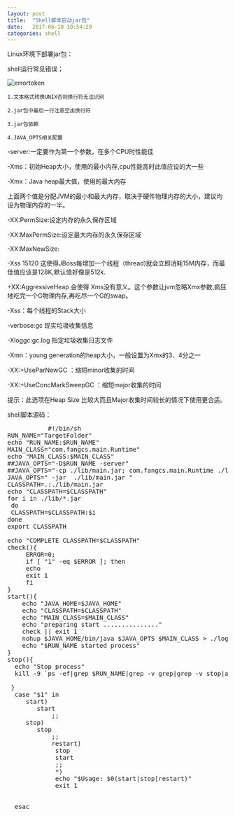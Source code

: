 ```yaml
---  
layout: post  
title:  "Shell脚本启动jar包"  
date:   2017-06-10 10:54:29  
categories: shell  
---  
```

Linux环境下部署jar包：

shell运行常见错误；

![errortoken](https://cloud.githubusercontent.com/assets/22045217/26352448/6a43082e-3fee-11e7-81eb-bfafc618ece1.PNG)

`1.文本格式转换UNIX否则换行符无法识别`

`2.jar包中最后一行注意空出换行符`

`3.jar包依赖`

`4.JAVA_OPTS相关配置`

-server:一定要作为第一个参数，在多个CPU时性能佳

-Xms：初始Heap大小，使用的最小内存,cpu性能高时此值应设的大一些

-Xmx：Java heap最大值，使用的最大内存

上面两个值是分配JVM的最小和最大内存，取决于硬件物理内存的大小，建议均设为物理内存的一半。

-XX:PermSize:设定内存的永久保存区域

-XX:MaxPermSize:设定最大内存的永久保存区域

-XX:MaxNewSize:

-Xss 15120 这使得JBoss每增加一个线程（thread)就会立即消耗15M内存，而最佳值应该是128K,默认值好像是512k.

+XX:AggressiveHeap 会使得 Xms没有意义。这个参数让jvm忽略Xmx参数,疯狂地吃完一个G物理内存,再吃尽一个G的swap。

-Xss：每个线程的Stack大小

-verbose:gc 现实垃圾收集信息

-Xloggc:gc.log 指定垃圾收集日志文件

-Xmn：young generation的heap大小，一般设置为Xmx的3、4分之一

-XX:+UseParNewGC ：缩短minor收集的时间

-XX:+UseConcMarkSweepGC ：缩短major收集的时间

提示：此选项在Heap Size 比较大而且Major收集时间较长的情况下使用更合适。


shell脚本源码：
<pre class="brush:bash shell;">
		   #!/bin/sh
RUN_NAME="TargetFolder"
echo "RUN_NAME:$RUN_NAME"
MAIN_CLASS="com.fangcs.main.Runtime"
echo "MAIN_CLASS:$MAIN_CLASS"
##JAVA_OPTS="-D$RUN_NAME -server"
##JAVA_OPTS="-cp ./lib/main.jar; com.fangcs.main.Runtime ./lib/function.jar; com.fangcs.function.RunFunction"
JAVA_OPTS=" -jar  ./lib/main.jar "
CLASSPATH=.:./lib/main.jar
echo "CLASSPATH=$CLASSPATH" 
for i in ./lib/*.jar
 do
 CLASSPATH=$CLASSPATH:$i
done
export CLASSPATH

echo "COMPLETE CLASSPATH=$CLASSPATH"
check(){
     ERROR=0;
     if [ "1" -eq $ERROR ]; then
	 echo
	 exit 1
	 fi
}
start(){
    echo "JAVA_HOME=$JAVA_HOME"
	echo "CLASSPATH=$CLASSPATH"
	echo "MAIN_CLASS=$MAIN_CLASS"
	echo "preparing start ..............."
	check || exit 1
	nohup $JAVA_HOME/bin/java $JAVA_OPTS $MAIN_CLASS > ./log/test.log &
	echo "$RUN_NAME started process"
}
stop(){
  echo "Stop process"
  kill -9 `ps -ef|grep $RUN_NAME|grep -v grep|grep -v stop|awk '{print $2}'`
  
 } 
  case "$1" in
     start)
		start
			;;
	 stop)
		stop
			;;
			restart)
			 stop 
			 start
			 ;;
			 *)
			 echo "$Usage: $0(start|stop|restart)"
			 exit 1
			 
			
  esac
  

		   
		   
		</pre>



